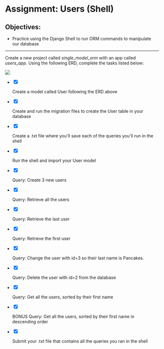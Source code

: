 <div class="module_description active_lesson_with_video ">
									
            
            
            
<h1>Assignment: Users (Shell)</h1>
<h2>Objectives:</h2>
<ul>
    <li>Practice using the Django Shell to run ORM commands to manipulate our database</li>
</ul>
<hr>
<p>Create a new project called <em>single_model_orm</em> with an app called <em>users_app</em>. Using the following ERD, complete the tasks listed below:</p>
<p class="text-center"><img src="http://s3.amazonaws.com/General_V88/boomyeah/company_209/chapter_2240/handouts/chapter2240_1990_users.png"><br></p>
        
        
        
        
</div>

<div class="todo_content">
										<ul class="todo_item_parent">
											<form action="/tracks/submit_todo" method="post" id="form_to_do_items">		
													<li>
														<input type="hidden" name="module_to_do_item_id[]" value="0">	
														<input type="hidden" name="is_completed[]" value="0" class="todo_status">	
														<input type="checkbox" id="todo_item_0" checked="checked" class="todo_check">														
														<label for="todo_item_0" class="todo_list_item">
															<div class="item_checkbox checked"></div>
															<p>Create a model called User following the ERD above</p>	
														</label>	
													</li>
													<li>
														<input type="hidden" name="module_to_do_item_id[]" value="1">	
														<input type="hidden" name="is_completed[]" value="0" class="todo_status">	
														<input type="checkbox" id="todo_item_1" checked="checked" class="todo_check">														
														<label for="todo_item_1" class="todo_list_item">
															<div class="item_checkbox checked"></div>
															<p>Create and run the migration files to create the User table in your database</p>	
														</label>	
													</li>
													<li>
														<input type="hidden" name="module_to_do_item_id[]" value="2">	
														<input type="hidden" name="is_completed[]" value="0" class="todo_status">	
														<input type="checkbox" id="todo_item_2" checked="checked" class="todo_check">														
														<label for="todo_item_2" class="todo_list_item">
															<div class="item_checkbox checked"></div>
															<p>Create a .txt file where you'll save each of the queries you'll run in the shell</p>	
														</label>	
													</li>
													<li>
														<input type="hidden" name="module_to_do_item_id[]" value="3">	
														<input type="hidden" name="is_completed[]" value="0" class="todo_status">	
														<input type="checkbox" id="todo_item_3" checked="checked" class="todo_check">														
														<label for="todo_item_3" class="todo_list_item">
															<div class="item_checkbox checked"></div>
															<p>Run the shell and import your User model</p>	
														</label>	
													</li>
													<li>
														<input type="hidden" name="module_to_do_item_id[]" value="4">	
														<input type="hidden" name="is_completed[]" value="0" class="todo_status">	
														<input type="checkbox" id="todo_item_4" checked="checked" class="todo_check">														
														<label for="todo_item_4" class="todo_list_item">
															<div class="item_checkbox checked"></div>
															<p>Query: Create 3 new users</p>	
														</label>	
													</li>
													<li>
														<input type="hidden" name="module_to_do_item_id[]" value="5">	
														<input type="hidden" name="is_completed[]" value="0" class="todo_status">	
														<input type="checkbox" id="todo_item_5" checked="checked" class="todo_check">														
														<label for="todo_item_5" class="todo_list_item">
															<div class="item_checkbox checked"></div>
															<p>Query: Retrieve all the users</p>	
														</label>	
													</li>
													<li>
														<input type="hidden" name="module_to_do_item_id[]" value="6">	
														<input type="hidden" name="is_completed[]" value="0" class="todo_status">	
														<input type="checkbox" id="todo_item_6" checked="checked" class="todo_check">														
														<label for="todo_item_6" class="todo_list_item">
															<div class="item_checkbox checked"></div>
															<p>Query: Retrieve the last user</p>	
														</label>	
													</li>
													<li>
														<input type="hidden" name="module_to_do_item_id[]" value="7">	
														<input type="hidden" name="is_completed[]" value="0" class="todo_status">	
														<input type="checkbox" id="todo_item_7" checked="checked" class="todo_check">														
														<label for="todo_item_7" class="todo_list_item">
															<div class="item_checkbox checked"></div>
															<p>Query: Retrieve the first user</p>	
														</label>	
													</li>
													<li>
														<input type="hidden" name="module_to_do_item_id[]" value="8">	
														<input type="hidden" name="is_completed[]" value="0" class="todo_status">	
														<input type="checkbox" id="todo_item_8" checked="checked" class="todo_check">														
														<label for="todo_item_8" class="todo_list_item">
															<div class="item_checkbox checked"></div>
															<p>Query: Change the user with id=3 so their last name is Pancakes.</p>	
														</label>	
													</li>
													<li>
														<input type="hidden" name="module_to_do_item_id[]" value="9">	
														<input type="hidden" name="is_completed[]" value="0" class="todo_status">	
														<input type="checkbox" id="todo_item_9" checked="checked" class="todo_check">														
														<label for="todo_item_9" class="todo_list_item">
															<div class="item_checkbox checked"></div>
															<p>Query: Delete the user with id=2 from the database</p>	
														</label>	
													</li>
													<li>
														<input type="hidden" name="module_to_do_item_id[]" value="10">	
														<input type="hidden" name="is_completed[]" value="0" class="todo_status">	
														<input type="checkbox" id="todo_item_10" checked="checked" class="todo_check">														
														<label for="todo_item_10" class="todo_list_item">
															<div class="item_checkbox checked"></div>
															<p>Query: Get all the users, sorted by their first name</p>	
														</label>	
													</li>
													<li>
														<input type="hidden" name="module_to_do_item_id[]" value="11">	
														<input type="hidden" name="is_completed[]" value="0" class="todo_status">	
														<input type="checkbox" id="todo_item_11" checked="checked" class="todo_check">														
														<label for="todo_item_11" class="todo_list_item">
															<div class="item_checkbox checked"></div>
															<p>BONUS Query: Get all the users, sorted by their first name in descending order</p>	
														</label>	
													</li>
													<li>
														<input type="hidden" name="module_to_do_item_id[]" value="12">	
														<input type="hidden" name="is_completed[]" value="0" class="todo_status">	
														<input type="checkbox" id="todo_item_12" checked="checked" class="todo_check">														
														<label for="todo_item_12" class="todo_list_item">
															<div class="item_checkbox checked"></div>
															<p>Submit your .txt file that contains all the queries you ran in the shell</p>	
														</label>	
													</li>
																					<input type="hidden" name="id" id="task_todo_id" value="5108687">
												<input type="hidden" name="chapter_module_id" value="42917">
												<input type="hidden" name="track_id" value="119">
												<input type="hidden" name="authenticity_token" value="sLO65z81Un8ogC/FYv7u6xcsFvuzeOSgTThZDbHAsxY=">
											</form>
										</ul>
									</div>
